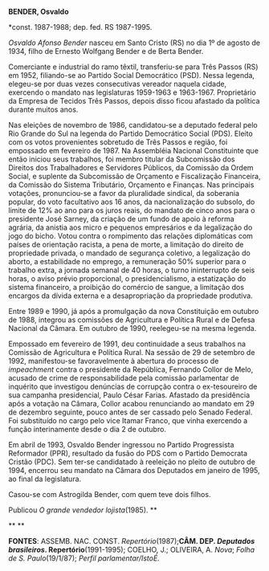 **BENDER, Osvaldo**

\*const. 1987-1988; dep. fed. RS 1987-1995.

*Osvaldo Afonso Bender* nasceu em Santo Cristo (RS) no dia 1º de agosto
de 1934, filho de Ernesto Wolfgang Bender e de Berta Bender.

Comerciante e industrial do ramo têxtil, transferiu-se para Três Passos
(RS) em 1952, filiando-se ao Partido Social Democrático (PSD). Nessa
legenda, elegeu-se por duas vezes consecutivas vereador naquela cidade,
exercendo o mandato nas legislaturas 1959-1963 e 1963-1967. Proprietário
da Empresa de Tecidos Três Passos, depois disso ficou afastado da
política durante muitos anos.

Nas eleições de novembro de 1986, candidatou-se a deputado federal pelo
Rio Grande do Sul na legenda do Partido Democrático Social (PDS). Eleito
com os votos provenientes sobretudo de Três Passos e região, foi
empossado em fevereiro de 1987. Na Assembléia Nacional Constituinte que
então iniciou seus trabalhos, foi membro titular da Subcomissão dos
Direitos dos Trabalhadores e Servidores Públicos, da Comissão da Ordem
Social, e suplente da Subcomissão de Orçamento e Fiscalização
Financeira, da Comissão do Sistema Tributário, Orçamento e Finanças. Nas
principais votações, pronunciou-se a favor da pluralidade sindical, da
soberania popular, do voto facultativo aos 16 anos, da nacionalização do
subsolo, do limite de 12% ao ano para os juros reais, do mandato de
cinco anos para o presidente José Sarney, da criação de um fundo de
apoio à reforma agrária, da anistia aos micro e pequenos empresários e
da legalização do jogo do bicho. Votou contra o rompimento das relações
diplomáticas com países de orientação racista, a pena de morte, a
limitação do direito de propriedade privada, o mandado de segurança
coletivo, a legalização do aborto, a estabilidade no emprego, a
remuneração 50% superior para o trabalho extra, a jornada semanal de 40
horas, o turno ininterrupto de seis horas, o aviso prévio proporcional,
o presidencialismo, a estatização do sistema financeiro, a proibição do
comércio de sangue, a limitação dos encargos da dívida externa e a
desapropriação da propriedade produtiva.

Entre 1989 e 1990, já após a promulgação da nova Constituição em outubro
de 1988, integrou as comissões de Agricultura e Política Rural e de
Defesa Nacional da Câmara. Em outubro de 1990, reelegeu-se na mesma
legenda.

Empossado em fevereiro de 1991, deu continuidade a seus trabalhos na
Comissão de Agricultura e Política Rural. Na sessão de 29 de setembro de
1992, manifestou-se favoravelmente à abertura do processo de
*impeachment* contra o presidente da República, Fernando Collor de Melo,
acusado de crime de responsabilidade pela comissão parlamentar de
inquérito que investigou denúncias de corrupção contra o ex-tesoureiro
de sua campanha presidencial, Paulo César Farias. Afastado da
presidência após a votação na Câmara, Collor acabou renunciando ao
mandato em 29 de dezembro seguinte, pouco antes de ser cassado pelo
Senado Federal. Foi substituído no cargo pelo vice Itamar Franco, que
vinha exercendo a função interinamente desde o dia 2 de outubro.

Em abril de 1993, Osvaldo Bender ingressou no Partido Progressista
Reformador (PPR), resultado da fusão do PDS com o Partido Democrata
Cristão (PDC). Sem ter-se candidatado à reeleição no pleito de outubro
de 1994, encerrou seu mandato na Câmara dos Deputados em janeiro de
1995, ao final da legislatura.

Casou-se com Astrogilda Bender, com quem teve dois filhos.

Publicou *O grande vendedor lojista*(1985). **

** **

**FONTES**: ASSEMB. NAC. CONST. *Repertório*(1987);**CÂM. DEP.
*Deputados brasileiros*. Repertório**(1991-1995); COELHO, J.; OLIVEIRA,
A. *Nova*; *Folha de S. Paulo*(19/1/87); *Perfil parlamentar/IstoÉ.*

 
